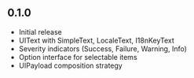 ## 0.1.0

* Initial release
* UIText with SimpleText, LocaleText, I18nKeyText
* Severity indicators (Success, Failure, Warning, Info)
* Option interface for selectable items
* UIPayload composition strategy